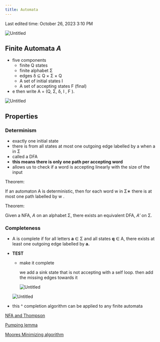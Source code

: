 ```yaml
---
title: Automata
---
```

Last edited time: October 26, 2023 3:10 PM

![Untitled](Automata/Untitled.png)

## Finite Automata *A*

- five components
    - finite Q states
    - finite alphabet Σ
    - edges δ ⊆ Q × Σ × Q
    - A set of initial states I
    - A set of accepting states F (final)
- e then write A = (Q, Σ, δ, I , F ).

![Untitled](Automata/Untitled%201.png)

## Properties

### Determinism

- exactly one initial state
- there is from all states at most one outgoing edge labelled by a when a in Σ
- called a DFA
- **this means there is only one path per accepting word**
- allows us to check if a word is accepting linearly with the size of the input

Theorem: 

If an automaton A is deterministic, then for each word w in Σ∗ there is at most one path labelled by w .

Theorem: 

Given a NFA, *A* on an alphabet Σ, there exists an equivalent DFA, *A′* on Σ.

### Completeness

- A is complete if for all letters **a** ∈ Σ and all states **q** ∈ A, there exists at least one outgoing edge labelled by **a.**
- **TEST**
    - make it complete
        
        we add a sink state that is not accepting with a self loop. then add the missing edges towards it
        
        ![Untitled](Automata/Untitled%202.png)
        
    
    ![Untitled](Automata/Untitled%203.png)
    
- this ^ completion algorithm can be applied to any finite automata

[NFA and Thompson](Automata/NFA%20and%20Thompson.md)

[Pumping lemma](Automata/Pumping%20lemma.md)

[Moores Minimizing algorithm](Automata/Moores%20Minimizing%20algorithm.md)
